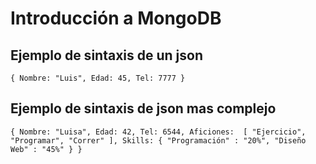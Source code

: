 # Introducción a MongoDB

## Ejemplo de sintaxis de un json

`
    {
        Nombre: "Luis",
        Edad: 45,
        Tel: 7777
    }
`

## Ejemplo de sintaxis de json mas complejo

`
    {
        Nombre: "Luisa",
        Edad: 42,
        Tel: 6544,
        Aficiones: 
        [
            "Ejercicio",
            "Programar",
            "Correr"
        ],
        Skills:
        {
            "Programación" : "20%",
            "Diseño Web" : "45%"
        }
    }
`